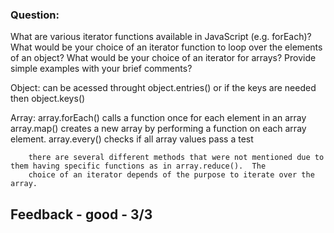 ### Question:

What are various iterator functions available in JavaScript (e.g. forEach)?  What would be your choice of an iterator function to loop over the elements of an object?  What would be your choice of an iterator for arrays? Provide simple examples with your brief comments?


Object: can be acessed throught object.entries() or if the keys are needed then object.keys() 


Array:  array.forEach() calls a function once for each element in an array 
        array.map() creates a new array by performing a function on each array element. 
        array.every() checks if all array values pass a test 


        there are several different methods that were not mentioned due to them having specific functions as in array.reduce().  The 
        choice of an iterator depends of the purpose to iterate over the array.   


## Feedback - good - 3/3